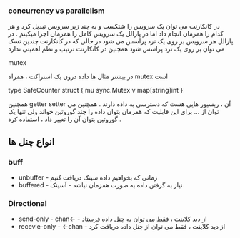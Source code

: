 ### concurrency vs parallelism 

در کانکارنت می توان یک سرویس را شتکست و به چند زیر سرویس تبدیل کرد و هر کدام را همزمان انجام داد اما در پارالل یک سرویس کامل را همزمان اجرا میکینم . در پارالل هر سرویس بر روی یک ترد پراسس می شود در حالی که در کانکارنت چندین تسک می توان بر روی یک ترد پراسس شود همچنین در کانکارنت ترتیب و نظم اهمیتی ندارد


mutex

در بیشتر مثال ها داده درون یک استراکت ، همراه mutex است 


type SafeCounter struct {
	mu sync.Mutex
	v  map[string]int
}

همچنین getter setter آن ، ریسیور هایی هست که دسترسی به داده دارند . همچنین می توان از ... برای این قابلیت که همزمان بتوان داده را چند گوروتین خواند ولی تنها یک گوروتین بتوان آن را تغییر داد ، استفاده کرد .

## انواع چنل ها
### buff
+ unbuffer - زمانی که بخواهیم داده سینک دریافت کنیم
+ buffered - نیاز به گرفتن داده به صورت همزمان نباشد - آسینک

### Directional
+ send-only - chan<- - از دید کلاینت ، فقط می توان به چنل داده فرستاد
+ recevie-only - <-chan - از دید کلاینت ، فقط می توان از چنل داده دریافت کرد
